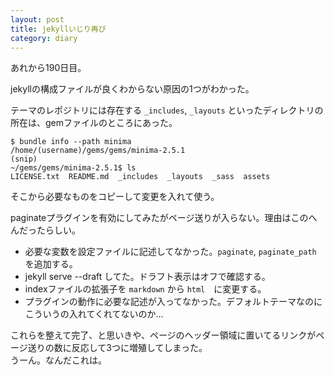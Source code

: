 ```yaml
---
layout: post
title: jekyllいじり再び
category: diary
---
```


あれから190日目。

jekyllの構成ファイルが良くわからない原因の1つがわかった。

テーマのレポジトリには存在する `_includes`, `_layouts` といったディレクトリの所在は、gemファイルのところにあった。

```
$ bundle info --path minima
/home/(username)/gems/gems/minima-2.5.1
(snip)
~/gems/gems/minima-2.5.1$ ls
LICENSE.txt  README.md  _includes  _layouts  _sass  assets
```

そこから必要なものをコピーして変更を入れて使う。

paginateプラグインを有効にしてみたがページ送りが入らない。理由はこのへんだったらしい。

- 必要な変数を設定ファイルに記述してなかった。`paginate`, `paginate_path` を追加する。
- jekyll serve --draft してた。ドラフト表示はオフで確認する。
- indexファイルの拡張子を `markdown` から `html`　に変更する。
- プラグインの動作に必要な記述が入ってなかった。デフォルトテーマなのにこういうの入れてくれてないのか…

これらを整えて完了、と思いきや、ページのヘッダー領域に置いてるリンクがページ送りの数に反応して3つに増殖してしまった。  
うーん。なんだこれは。

